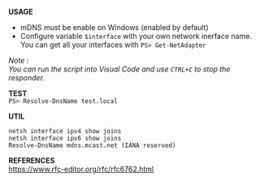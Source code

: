 **USAGE**  
- mDNS must be enable on Windows (enabled by default)  
- Configure variable `$interface` with your own network inerface name.  
  You can get all your interfaces with `PS> Get-NetAdapter` 

*Note :  
You can run the script into Visual Code and use `CTRL+C` to stop the responder.*  

**TEST**  
`PS> Resolve-DnsName test.local`

**UTIL**  
```
netsh interface ipv4 show joins
netsh interface ipv6 show joins
Resolve-DnsName mdns.mcast.net (IANA reserved) 
```

**REFERENCES**  
https://www.rfc-editor.org/rfc/rfc6762.html
